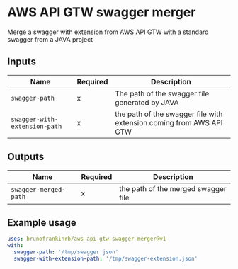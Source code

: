 # AWS API GTW swagger merger

Merge a swagger with extension from AWS API GTW with a standard swagger from a JAVA project

## Inputs

| Name | Required | Description
| ---- | -------- | -----------
| `swagger-path` | x | The path of the swagger file generated by JAVA
| `swagger-with-extension-path` | x | the path of the swagger file with extension coming from AWS API GTW

## Outputs

| Name | Required | Description
| ---- | -------- | -----------
| `swagger-merged-path` | x | the path of the merged swagger file

## Example usage

```yaml
uses: brunofrankinrb/aws-api-gtw-swagger-merger@v1
with:
  swagger-path: '/tmp/swagger.json'
  swagger-with-extension-path: '/tmp/swagger-extension.json'
```